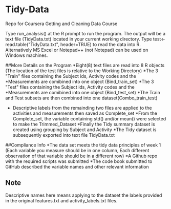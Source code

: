 # Tidy-Data
Repo for Coursera Getting and Cleaning Data Course

Type run_analysis() at the R prompt to run the program.
The output will be a text file (TidyData.txt) located in your
current working directory.
Type
test<-read.table("TidyData.txt", header=TRUE)
to read the data into R. Alternatively MS Excel or Notepad++ (not Notepad)
can be used on Windows machines.

##More Details on the Program
*Eight(8) text files are read into 8 R objects (The location of the test files
is relative to the Working Directory)
*The 3 "Train" files containing the Subject ids, Activity codes and the
*Measurements  are comibined into one object (Bind_train_set)
*The 3 "Test" files containing the Subject ids, Activity codes and the
*Measurements  are comibined into one object (Bind_test_set)
*The Train and Test subsets are then combined into one dataset(Combo_train_test)
* Descriptive labels from the remainding two files are  applied to the activities and measurements then saved as Complete_set
*From the Complete_set, the variable containing std() and/or mean() were
selected to make the Trimmed_Dataset
*Finally the Tidy summary dataset is created using grouping by Subject
and Activity
*The Tidy dataset is subsequently exported into text file TidyData.txt

##Compliance Info
*The data set meets the tidy data principles of week 1 (Each variable you measure should be in one column, Each different observation of that variable should be in a different row)
*A Github repo with the required scripts was submitted
*The code book submitted to GitHub described the variable names and other relevant
information
## Note
Descriptive names here means applying to the dataset the labels provided in
the original features.txt and activity_labels.txt files.
